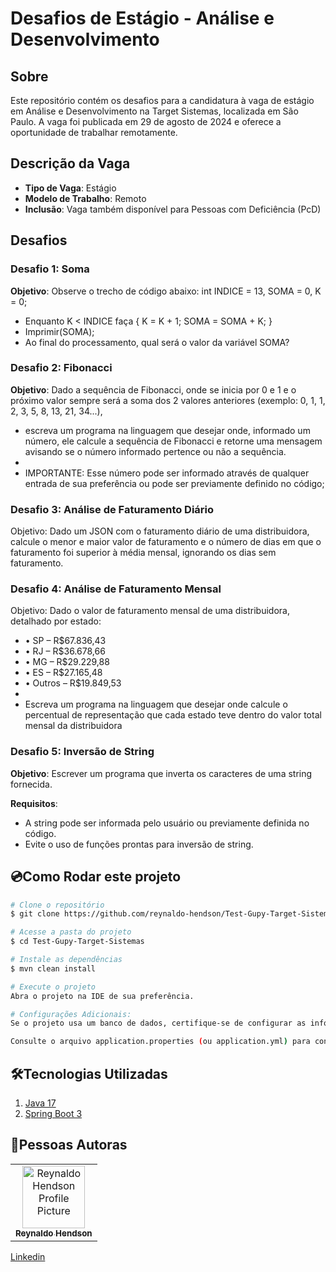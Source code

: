 # Desafios de Estágio - Análise e Desenvolvimento

## Sobre

Este repositório contém os desafios para a candidatura à vaga de estágio em Análise e Desenvolvimento na Target Sistemas, localizada em São Paulo. A vaga foi publicada em 29 de agosto de 2024 e oferece a oportunidade de trabalhar remotamente.

## Descrição da Vaga

- **Tipo de Vaga**: Estágio
- **Modelo de Trabalho**: Remoto
- **Inclusão**: Vaga também disponível para Pessoas com Deficiência (PcD)

## Desafios

### Desafio 1: Soma
**Objetivo**: Observe o trecho de código abaixo: int INDICE = 13, SOMA = 0, K = 0;
 * Enquanto K < INDICE faça { K = K + 1; SOMA = SOMA + K; }
 * Imprimir(SOMA);
 * Ao final do processamento, qual será o valor da variável SOMA?

### Desafio 2: Fibonacci
**Objetivo**: Dado a sequência de Fibonacci, onde se inicia por 0 e 1 e o próximo valor sempre será a soma dos 2 valores anteriores (exemplo: 0, 1, 1, 2, 3, 5, 8, 13, 21, 34...),
 * escreva um programa na linguagem que desejar onde, informado um número, ele calcule a sequência de Fibonacci e retorne uma mensagem avisando se o número informado pertence ou não a sequência.
 *
 * IMPORTANTE: Esse número pode ser informado através de qualquer entrada de sua preferência ou pode ser previamente definido no código;

### Desafio 3: Análise de Faturamento Diário
Objetivo: Dado um JSON com o faturamento diário de uma distribuidora, calcule o menor e maior valor de faturamento e o número de dias em que o faturamento foi superior à média mensal, ignorando os dias sem faturamento.

### Desafio 4: Análise de Faturamento Mensal
Objetivo: Dado o valor de faturamento mensal de uma distribuidora, detalhado por estado:
 * • SP – R$67.836,43
 * • RJ – R$36.678,66
 * • MG – R$29.229,88
 * • ES – R$27.165,48
 * • Outros – R$19.849,53
 *
 * Escreva um programa na linguagem que desejar onde calcule o percentual de representação que cada estado teve dentro do valor total mensal da distribuidora

### Desafio 5: Inversão de String

**Objetivo**: Escrever um programa que inverta os caracteres de uma string fornecida.

**Requisitos**:
- A string pode ser informada pelo usuário ou previamente definida no código.
- Evite o uso de funções prontas para inversão de string.

<h2 id="rodar">💿Como Rodar este projeto</h2>

```bash
# Clone o repositório 
$ git clone https://github.com/reynaldo-hendson/Test-Gupy-Target-Sistemas.git

# Acesse a pasta do projeto
$ cd Test-Gupy-Target-Sistemas

# Instale as dependências
$ mvn clean install

# Execute o projeto
Abra o projeto na IDE de sua preferência.

# Configurações Adicionais:
Se o projeto usa um banco de dados, certifique-se de configurar as informações de conexão no arquivo de configuração.

Consulte o arquivo application.properties (ou application.yml) para configurar outras propriedades da aplicação, como porta, URL da base de dados, é os ambientes.

```
<h2 id="tecnologias">🛠️Tecnologias Utilizadas</h2>

1. [Java 17](https://www.java.com/pt-BR/)
2. [Spring Boot 3](https://spring.io/projects/spring-boot)

<h2 id="autoras">👤Pessoas Autoras</h2>

<table>
  <tr>
    <td align="center">
      <a href="#">
        <img src="https://avatars.githubusercontent.com/u/80369346?s=400&u=54e1acd301770d2fb4f98f840bc764a71294cfbc&v=4" width="100px;" alt="Reynaldo Hendson Profile Picture"/><br>
        <sub>
          <b>Reynaldo Hendson</b>
        </sub>
      </a>
    </td>
  </tr>
</table>

[Linkedin](https://www.linkedin.com/in/reynaldo-hendson/)


